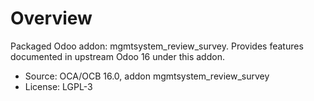 # Overview

Packaged Odoo addon: mgmtsystem_review_survey. Provides features documented in upstream Odoo 16 under this addon.

- Source: OCA/OCB 16.0, addon mgmtsystem_review_survey
- License: LGPL-3
